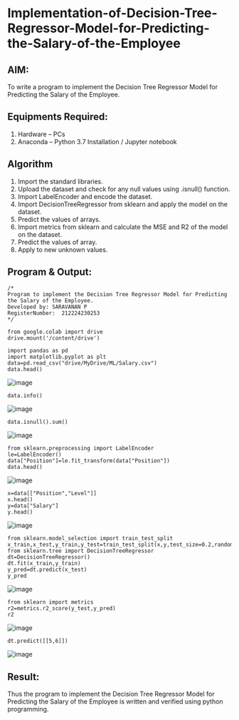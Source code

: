 # Implementation-of-Decision-Tree-Regressor-Model-for-Predicting-the-Salary-of-the-Employee

## AIM:
To write a program to implement the Decision Tree Regressor Model for Predicting the Salary of the Employee.

## Equipments Required:
1. Hardware – PCs
2. Anaconda – Python 3.7 Installation / Jupyter notebook

## Algorithm

1. Import the standard libraries.
2. Upload the dataset and check for any null values using .isnull() function.
3. Import LabelEncoder and encode the dataset.
4. Import DecisionTreeRegressor from sklearn and apply the model on the dataset.
5. Predict the values of arrays.
6. Import metrics from sklearn and calculate the MSE and R2 of the model on the dataset.
7. Predict the values of array.
8. Apply to new unknown values.

## Program & Output:
```
/*
Program to implement the Decision Tree Regressor Model for Predicting the Salary of the Employee.
Developed by: SARAVANAN P
RegisterNumber:  212224230253
*/
```
```
from google.colab import drive
drive.mount('/content/drive')

import pandas as pd
import matplotlib.pyplot as plt
data=pd.read_csv("drive/MyDrive/ML/Salary.csv")
data.head()
```
![image](https://github.com/user-attachments/assets/399c2015-46f5-493f-be3a-7536b112d137)
```
data.info()
```
![image](https://github.com/user-attachments/assets/098388e0-9a12-4520-ab3d-7c90ea67b275)
```
data.isnull().sum()
```
![image](https://github.com/user-attachments/assets/a3372068-9d05-4704-9f7b-c9693e4da3a7)
```
from sklearn.preprocessing import LabelEncoder
le=LabelEncoder()
data["Position"]=le.fit_transform(data["Position"])
data.head()
```
![image](https://github.com/user-attachments/assets/b6d27983-3eec-4a31-8ba1-b171c6d83737)
```
x=data[["Position","Level"]]
x.head()
y=data["Salary"]
y.head()
```
![image](https://github.com/user-attachments/assets/60038868-9f58-47e0-9b4c-e03c71f5a00c)
```
from sklearn.model_selection import train_test_split
x_train,x_test,y_train,y_test=train_test_split(x,y,test_size=0.2,random_state=2)
from sklearn.tree import DecisionTreeRegressor
dt=DecisionTreeRegressor()
dt.fit(x_train,y_train)
y_pred=dt.predict(x_test)
y_pred
```
![image](https://github.com/user-attachments/assets/6173abfe-8ca4-4396-bf70-0f5c59876f6e)
```
from sklearn import metrics
r2=metrics.r2_score(y_test,y_pred)
r2
```
![image](https://github.com/user-attachments/assets/922cc946-5ae8-460d-82c5-79e58a6b42dc)
```
dt.predict([[5,6]])
```
![image](https://github.com/user-attachments/assets/fba1fdb3-2813-42fe-8f29-d70e1680ae82)

## Result:
Thus the program to implement the Decision Tree Regressor Model for Predicting the Salary of the Employee is written and verified using python programming.
